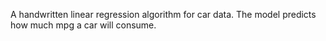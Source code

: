 A handwritten linear regression algorithm for car data. The model predicts how much mpg 
a car will consume. 
